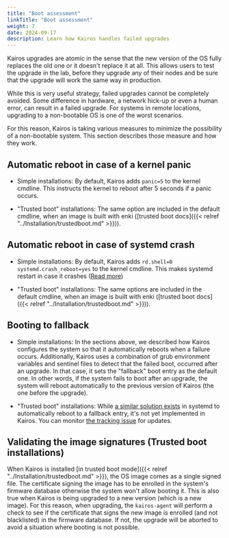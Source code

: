 ```yaml
---
title: "Boot assessment"
linkTitle: "Boot assessment"
weight: 7
date: 2024-09-17
description: Learn how Kairos handles failed upgrades
---
```


Kairos upgrades are atomic in the sense that the new version of the OS fully
replaces the old one or it doesn't replace it at all. This allows users to test
the upgrade in the lab, before they upgrade any of their nodes and be sure that
the upgrade will work the same way in production.

While this is very useful strategy, failed upgrades cannot be completely avoided.
Some difference in hardware, a network hick-up or even a human error, can result
in a failed upgrade. For systems in remote locations, upgrading to a non-bootable
OS is one of the worst scenarios.

For this reason, Kairos is taking various measures to minimize the possibility of
a non-bootable system. This section describes those measure and how they work.

## Automatic reboot in case of a kernel panic

- Simple installations:
  By default, Kairos adds `panic=5` to the kernel cmdline. This instructs the kernel to reboot after 5 seconds if a panic occurs.

- "Trusted boot" installations:
  The same option are included in the default cmdline, when an image is built with enki ([trusted boot docs]({{< relref "../Installation/trustedboot.md" >}})).

## Automatic reboot in case of systemd crash

- Simple installations:
  By default, Kairos adds `rd.shell=0 systemd.crash_reboot=yes` to the kernel cmdline. This makes systemd restart in case it crashes ([Read more](https://www.freedesktop.org/software/systemd/man/249/systemd.html#systemd.crash_reboot))

- "Trusted boot" installations:
  The same options are included in the default cmdline, when an image is built with enki ([trusted boot docs]({{< relref "../Installation/trustedboot.md" >}})).

## Booting to fallback

- Simple installations:
  In the sections above, we described how Kairos configures the system so that it automatically reboots when a failure occurs.
  Additionally, Kairos uses a combination of grub environment variables and sentinel files to detect that the failed boot,
  occurred after an upgrade. In that case, it sets the "fallback" boot entry as the default one.
  In other words, if the system fails to boot after an upgrade, the system will reboot automatically to the previous version
  of Kairos (the one before the upgrade).

- "Trusted boot" installations:
  While [a similar solution exists](https://systemd.io/AUTOMATIC_BOOT_ASSESSMENT/) in systemd to automatically reboot to a fallback entry, it's not yet implemented in Kairos. You can monitor [the tracking issue](https://github.com/kairos-io/kairos/issues/2864) for updates.

## Validating the image signatures (Trusted boot installations)

When Kairos is installed [in trusted boot mode]({{< relref "../Installation/trustedboot.md" >}}), the OS image comes as a single signed file. The certificate signing the image has to be enrolled in the system's firmware database otherwise the system won't allow booting it. This is also true when Kairos is being upgraded to a new version (which is a new image). For this reason, when upgrading, the `kairos-agent` will perform a check to see if the certificate that signs the new image is enrolled (and not blacklisted) in the firmware database. If not, the upgrade will be aborted to avoid a situation where booting is not possible.
